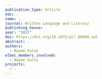 ```yaml
---
publication_type: Article
eds: .
name: .
journal: Written Language and Literacy
publishing_house: .
year: "2021"
doi: https://doi.org/10.1075/wll.00060.sal
abstract: .
authors:
  - Naymé Salas
elbec_members_involved:
  - Naymé Salas
projects:
  - .
---
```

